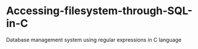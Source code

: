 # Accessing-filesystem-through-SQL-in-C
Database management system using regular expressions in C language
